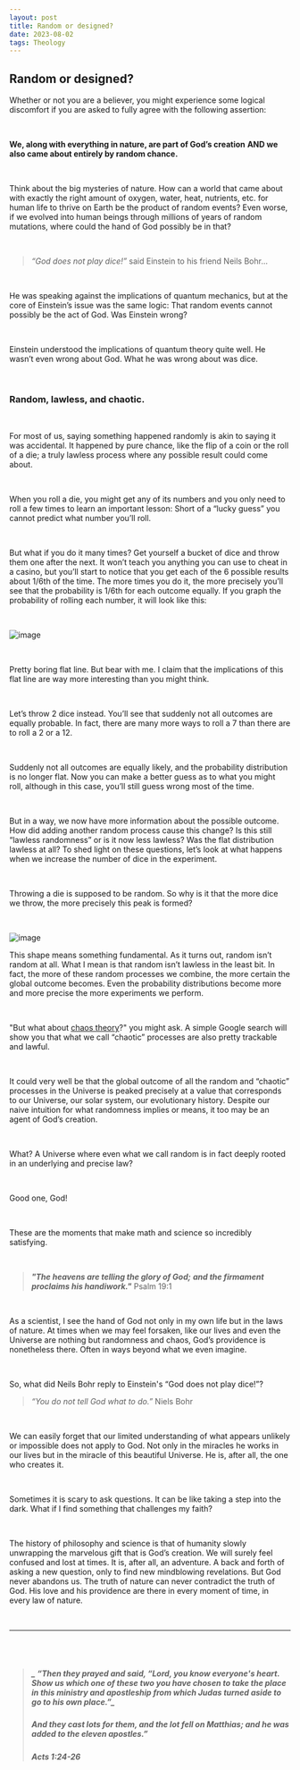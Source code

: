 ```yaml
---
layout: post
title: Random or designed?
date: 2023-08-02 
tags: Theology
---
```

## Random or designed?


Whether or not you are a believer, you might experience some logical discomfort if you are asked to fully agree with the following assertion:

<br>

**We, along with everything in nature, are part of God’s creation**
**AND we also came about entirely by random chance.**

<br>

Think about the big mysteries of nature. How can a world that came about with exactly the right amount of oxygen, water, heat, nutrients, etc. for human life to thrive on Earth be the product of random events? Even worse, if we evolved into human beings through millions of years of random mutations, where could the hand of God possibly be in that?  

<br>

> _“God does not play dice!”_
> said Einstein to his friend Neils Bohr...

<br>

He was speaking against the implications of quantum mechanics, but at the core of Einstein’s issue was the same logic: That random events cannot possibly be the act of God. Was Einstein wrong?

<br>

Einstein understood the implications of quantum theory quite well. He wasn’t even wrong about God. What he was wrong about was dice.  

<br>

### Random, lawless, and chaotic.

<br>

For most of us, saying something happened randomly is akin to saying it was accidental. It happened by pure chance, like the flip of a coin or the roll of a die; a truly lawless process where any possible result could come about. 

<br>

When you roll a die, you might get any of its numbers and you only need to roll a few times to learn an important lesson: Short of a “lucky guess” you cannot predict what number you’ll roll. 

<br>

But what if you do it many times? Get yourself a bucket of dice and throw them one after the next. It won’t teach you anything you can use to cheat in a casino, but you’ll start to notice that you get each of the 6 possible results about 1/6th of the time. The more times you do it, the more precisely you’ll see that the probability is 1/6th for each outcome equally. If you graph the probability of rolling each number, it will look like this:   

<br>

![image](https://github.com/FernandaPsihas/FernandaPsihas.github.io/blob/main/_posts/img/1dice.jpg?raw=true)

<br>

Pretty boring flat line. But bear with me. I claim that the implications of this flat line are way more interesting than you might think. 

<br>

Let’s throw 2 dice instead. You’ll see that suddenly not all outcomes are equally probable. 
In fact, there are many more ways to roll a 7 than there are to roll a 2 or a 12. 

<br>

Suddenly not all outcomes are equally likely, and the probability distribution is no longer flat. Now you can make a better guess as to what you might roll, although in this case, you’ll still guess wrong most of the time. 

<br>

But in a way, we now have more information about the possible outcome. How did adding another random process cause this change? Is this still “lawless randomness” or is it now less lawless? Was the flat distribution lawless at all? To shed light on these questions, let’s look at what happens when we increase the number of dice in the experiment.

<br>

Throwing a die is supposed to be random. So why is it that the more dice we throw, the more precisely this peak is formed?

<br>

![image](https://github.com/FernandaPsihas/FernandaPsihas.github.io/blob/main/_posts/img/myimage.gif?raw=true)

This shape means something fundamental. As it turns out,  random isn’t random at all. What I mean is that random isn’t lawless in the least bit. In fact, the more of these random processes we combine, the more certain the global outcome becomes. Even the probability distributions become more and more precise the more experiments we perform. 

<br>

"But what about [chaos theory](https://en.wikipedia.org/wiki/Chaos_theory)?" you might ask. A simple Google search will show you that what we call “chaotic” processes are also pretty trackable and lawful. 

<br>

It could very well be that the global outcome of all the random and “chaotic” processes in the Universe is peaked precisely at a value that corresponds to our Universe, our solar system, our evolutionary history. Despite our naive intuition for what randomness implies or means, it too may be an agent of God’s creation.

<br>


What? A Universe where even what we call random is in fact deeply rooted in an underlying and precise law? 

<br>

Good one, God!

<br>

These are the moments that make math and science so incredibly satisfying. 

<br>

> **_"The heavens are telling the glory of God;_**
> **_and the firmament proclaims his handiwork."_**
>                                     Psalm 19:1

<br>


As a scientist, I see the hand of God not only in my own life but in the laws of nature. At times when we may feel forsaken, like our lives and even the Universe are nothing but randomness and chaos, God’s providence is nonetheless there. Often in ways beyond what we even imagine.


<br>

So, what did Neils Bohr reply to Einstein's “God does not play dice!”?

> _“You do not tell God what to do.”_
>                         Niels Bohr


<br>

We can easily forget that our limited understanding of what appears unlikely or impossible does not apply to God. Not only in the miracles he works in our lives but in the miracle of this beautiful Universe. He is, after all, the one who creates it. 

<br>

Sometimes it is scary to ask questions. It can be like taking a step into the dark. What if I find something that challenges my faith? 

<br>

The history of philosophy and science is that of humanity slowly unwrapping the marvelous gift that is God’s creation. We will surely feel confused and lost at times. It is, after all, an adventure. A back and forth of asking a new question, only to find new mindblowing revelations. But God never abandons us. The truth of nature can never contradict the truth of God. His love and his providence are there in every moment of time, in every law of nature. 

<br>

____________________
<br>

<br>

> ##### _ “Then they prayed and said, “Lord, you know everyone's heart. Show us which one of these two you have chosen to take the place in this ministry and apostleship from which Judas turned aside to go to his own place.”_
> ##### _And they cast lots for them, and the lot fell on Matthias; and he was added to the eleven apostles.”_
> ##### ‭‭Acts‬ ‭1‬:‭24‬-‭26‬ ‭






















